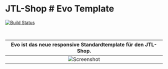 # JTL-Shop # Evo Template

[![Build Status](https://jenkins.jtl-software.de/job/JTL-Shop/default/badge/icon)](https://jenkins.jtl-software.de/job/JTL-Shop/default/)

<br>

|**Evo** ist das neue responsive Standardtemplate für den JTL-Shop. |
|:-----------------:|
| ![Screenshot](https://images.jtl-software.de/shop4/shop_release_showcase.png "JTL-Shop 4") |
